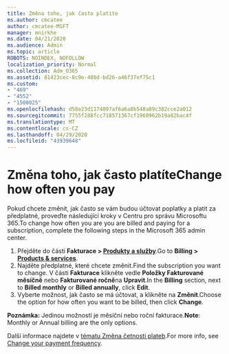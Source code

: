 ```yaml
---
title: Změna toho, jak často platíte
ms.author: cmcatee
author: cmcatee-MSFT
manager: mnirkhe
ms.date: 04/21/2020
ms.audience: Admin
ms.topic: article
ROBOTS: NOINDEX, NOFOLLOW
localization_priority: Normal
ms.collection: Adm_O365
ms.assetid: 81423cec-8c9e-408d-bd26-a46f37ef75c1
ms.custom:
- "469"
- "4552"
- "1500025"
ms.openlocfilehash: d58e23d1174097af6a6a8b548a89c382cce2a012
ms.sourcegitcommit: 7755f288fcc718571367cf1960962b19a82bac4f
ms.translationtype: MT
ms.contentlocale: cs-CZ
ms.lasthandoff: 04/29/2020
ms.locfileid: "43939648"
---
```

# <a name="change-how-often-you-pay"></a><span data-ttu-id="31f06-102">Změna toho, jak často platíte</span><span class="sxs-lookup"><span data-stu-id="31f06-102">Change how often you pay</span></span>

<span data-ttu-id="31f06-103">Pokud chcete změnit, jak často se vám budou účtovat poplatky a platit za předplatné, proveďte následující kroky v Centru pro správu Microsoftu 365.</span><span class="sxs-lookup"><span data-stu-id="31f06-103">To change how often you are you are billed and paying for a subscription, complete the following steps in the Microsoft 365 admin center.</span></span> 
1. <span data-ttu-id="31f06-104">Přejděte do části **Fakturace > [Produkty a služby](https://go.microsoft.com/fwlink/p/?linkid=842054)**.</span><span class="sxs-lookup"><span data-stu-id="31f06-104">Go to **Billing > [Products & services](https://go.microsoft.com/fwlink/p/?linkid=842054)**.</span></span>
2. <span data-ttu-id="31f06-105">Najděte předplatné, které chcete změnit.</span><span class="sxs-lookup"><span data-stu-id="31f06-105">Find the subscription you want to change.</span></span> <span data-ttu-id="31f06-106">V části **Fakturace** klikněte vedle **Položky Fakturované měsíčně** nebo **Fakturované ročně**na **Upravit**.</span><span class="sxs-lookup"><span data-stu-id="31f06-106">In the **Billing** section, next to **Billed monthly** or **Billed annually**, click **Edit**.</span></span> 
3. <span data-ttu-id="31f06-107">Vyberte možnost, jak často se má účtovat, a klikněte na **Změnit**.</span><span class="sxs-lookup"><span data-stu-id="31f06-107">Choose the option for how often you want to be billed, then click **Change**.</span></span>

<span data-ttu-id="31f06-108">**Poznámka:** Jedinou možností je měsíční nebo roční fakturace.</span><span class="sxs-lookup"><span data-stu-id="31f06-108">**Note**: Monthly or Annual billing are the only options.</span></span>

<span data-ttu-id="31f06-109">Další informace najdete v [tématu Změna četnosti plateb](https://docs.microsoft.com/microsoft-365/commerce/billing-and-payments/change-payment-frequency?view=o365-worldwide).</span><span class="sxs-lookup"><span data-stu-id="31f06-109">For more info, see [Change your payment frequency](https://docs.microsoft.com/microsoft-365/commerce/billing-and-payments/change-payment-frequency?view=o365-worldwide).</span></span>
